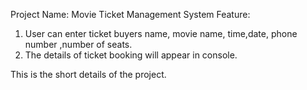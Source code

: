 Project Name: Movie Ticket Management System 
Feature:
1. User can enter ticket buyers name, movie name, time,date, phone number ,number of seats.
2. The details of ticket booking will appear in console.

This is the short details of the project.
